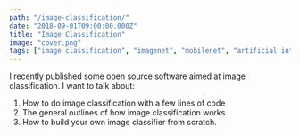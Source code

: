 ```yaml
---
path: "/image-classification/"
date: "2018-09-01T09:00:00.000Z"
title: "Image Classification"
image: "cover.png"
tags: ["image classification", "imagenet", "mobilenet", "artificial intelligence", "deep learning", "machine learning", "tensorflow.js"]
---
```


I recently published some open source software aimed at image classification. I want to talk about:

1) How to do image classification with a few lines of code
2) The general outlines of how image classification works
3) How to build your own image classifier from scratch.


